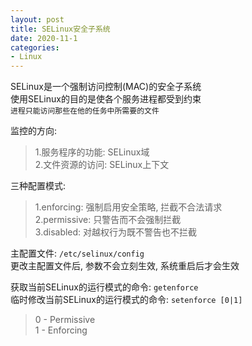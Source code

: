 ```yaml
---
layout: post
title: SELinux安全子系统
date: 2020-11-1
categories:
- Linux
---
```


SELinux是一个强制访问控制(MAC)的安全子系统<br>
使用SELinux的目的是使各个服务进程都受到约束<br>
`进程只能访问那些在他的任务中所需要的文件`<br>

监控的方向:<br>

>1.服务程序的功能: SELinux域<br>
>2.文件资源的访问: SELinux上下文<br>

三种配置模式:<br>

>1.enforcing: 强制启用安全策略, 拦截不合法请求<br>
>2.permissive: 只警告而不会强制拦截<br>
>3.disabled: 对越权行为既不警告也不拦截<br>

主配置文件: `/etc/selinux/config`<br>
更改主配置文件后, 参数不会立刻生效, 系统重启后才会生效<br>

获取当前SELinux的运行模式的命令: `getenforce`<br>
临时修改当前SELinux的运行模式的命令: `setenforce [0|1]`<br>

>0 - Permissive<br>
>1 - Enforcing<br>


